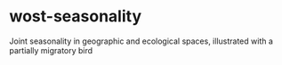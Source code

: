 # wost-seasonality
Joint seasonality in geographic and ecological spaces, illustrated with a partially migratory bird
